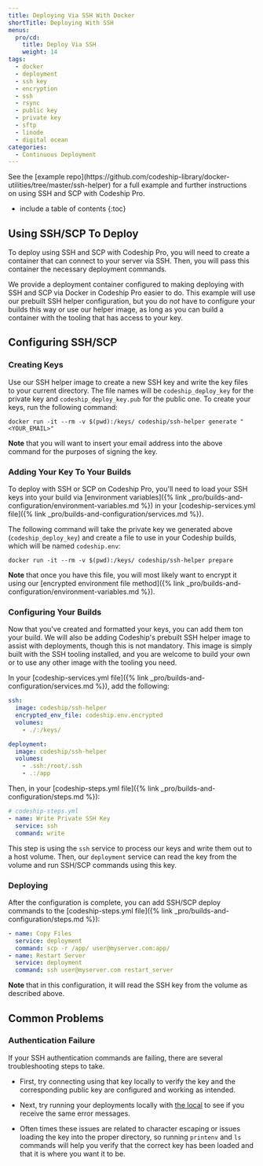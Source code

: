 ```yaml
---
title: Deploying Via SSH With Docker
shortTitle: Deploying With SSH
menus:
  pro/cd:
    title: Deploy Via SSH
    weight: 14
tags:
  - docker
  - deployment
  - ssh key
  - encryption
  - ssh
  - rsync
  - public key
  - private key
  - sftp
  - linode
  - digital ocean
categories:
  - Continuous Deployment
---
```


<div class="info-block">
See the [example repo](https://github.com/codeship-library/docker-utilities/tree/master/ssh-helper) for a full example and further instructions on using SSH and SCP with Codeship Pro.
</div>

* include a table of contents
{:toc}

## Using SSH/SCP To Deploy

To deploy using SSH and SCP with Codeship Pro, you will need to create a container that can connect to your server via SSH. Then, you will pass this container the necessary deployment commands.

We provide a deployment container configured to making deploying with SSH and SCP via Docker in Codeship Pro easier to do. This example will use our prebuilt SSH helper configuration, but you do _not_ have to configure your builds this way or use our helper image, as long as you can build a container with the tooling that has access to your key.

## Configuring SSH/SCP

### Creating Keys

Use our SSH helper image to create a new SSH key and write the key files to your current directory. The file names will be `codeship_deploy_key` for the private key and `codeship_deploy_key.pub` for the public one. To create your keys, run the following command:

```
docker run -it --rm -v $(pwd):/keys/ codeship/ssh-helper generate "<YOUR_EMAIL>"
```

**Note** that you will want to insert your email address into the above command for the purposes of signing the key.

### Adding Your Key To Your Builds

To deploy with SSH or SCP on Codeship Pro, you'll need to load your SSH keys into your build via [environment variables]({% link _pro/builds-and-configuration/environment-variables.md %}) in your [codeship-services.yml file]({% link _pro/builds-and-configuration/services.md %}).

The following command will take the private key we generated above (`codeship_deploy_key`) and create a file to use in your Codeship builds, which will be named `codeship.env`:

```
docker run -it --rm -v $(pwd):/keys/ codeship/ssh-helper prepare
```

**Note** that once you have this file, you will most likely want to encrypt it using our [encrypted environment file method]({% link _pro/builds-and-configuration/environment-variables.md %}).

### Configuring Your Builds

Now that you've created and formatted your keys, you can add them ton your build. We will also be adding Codeship's prebuilt SSH helper image to assist with deployments, though this is not mandatory. This image is simply built with the SSH tooling installed, and you are welcome to build your own or to use any other image with the tooling you need.

In your [codeship-services.yml file]({% link _pro/builds-and-configuration/services.md %}), add the following:

```yaml
ssh:
  image: codeship/ssh-helper
  encrypted_env_file: codeship.env.encrypted
  volumes:
    - ./:/keys/

deployment:
  image: codeship/ssh-helper
  volumes:
    - .ssh:/root/.ssh
    - .:/app
```

Then, in your [codeship-steps.yml file]({% link _pro/builds-and-configuration/steps.md %}):

```yaml
# codeship-steps.yml
- name: Write Private SSH Key
  service: ssh
  command: write
```

This step is using the `ssh` service to process our keys and write them out to a host volume. Then, our `deployment` service can read the key from the volume and run SSH/SCP commands using this key.

### Deploying

After the configuration is complete, you can add SSH/SCP deploy commands to the [codeship-steps.yml file]({% link _pro/builds-and-configuration/steps.md %}):

```yaml
- name: Copy Files
  service: deployment
  command: scp -r /app/ user@myserver.com:app/
- name: Restart Server
  service: deployment
  command: ssh user@myserver.com restart_server
```

**Note** that in this configuration, it will read the SSH key from the volume as described above.

## Common Problems

### Authentication Failure

If your SSH authentication commands are failing, there are several troubleshooting steps to take.

- First, try connecting using that key locally to verify the key and the corresponding public key are configured and working as intended.

- Next, try running your deployments locally with [the local]() to see if you receive the same error messages.

- Often times these issues are related to character escaping or issues loading the key into the proper directory, so running `printenv` and `ls` commands will help you verify that the correct key has been loaded and that it is where you want it to be.
